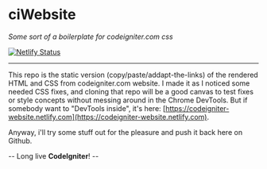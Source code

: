 # ciWebsite
*Some sort of a boilerplate for codeigniter.com css*

[![Netlify Status](https://api.netlify.com/api/v1/badges/61d27498-9558-4c69-b281-96892cc1c0c4/deploy-status)](https://app.netlify.com/sites/codeigniter-website/deploys)

---

This repo is the static version (copy/paste/addapt-the-links) of the rendered HTML and CSS from codeigniter.com website. I made it as I noticed some needed CSS fixes, and cloning that repo will be a good canvas to test fixes or style concepts without messing around in the Chrome DevTools. But if somebody want to "DevTools inside", it's here: [https://codeigniter-website.netlify.com](https://codeigniter-website.netlify.com).

Anyway, i'll try some stuff out for the pleasure and push it back here on Github.

-- Long live **CodeIgniter**! --
